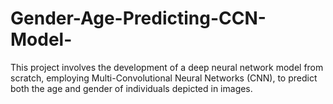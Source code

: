 # Gender-Age-Predicting-CCN-Model-
This project involves the development of a deep neural network model from scratch, employing Multi-Convolutional Neural Networks (CNN), to predict both the age and gender of individuals depicted in images.
